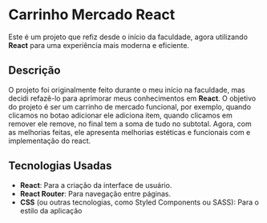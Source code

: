 
# Carrinho Mercado React

Este é um projeto que refiz desde o início da faculdade, agora utilizando **React** para uma experiência mais moderna e eficiente.

## Descrição

O projeto foi originalmente feito durante o meu início na faculdade, mas decidi refazê-lo para aprimorar meus conhecimentos em **React**. O objetivo do projeto é ser um carrinho de mercado funcional, por exemplo, quando clicamos no botao adicionar ele adiciona item, quando clicamos em remover ele remove, no final tem a soma de tudo no subtotal. Agora, com as melhorias feitas, ele apresenta melhorias estéticas e funcionais com e implementação do react.

## Tecnologias Usadas

- **React**: Para a criação da interface de usuário.
- **React Router**: Para navegação entre páginas.
- **CSS** (ou outras tecnologias, como Styled Components ou SASS): Para o estilo da aplicação


